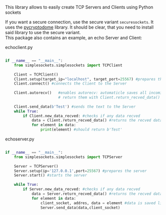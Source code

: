 This library allows to easily create TCP Servers and Clients using Python sockets

If you want a secure connection, use the secure variant `securesockets`. It uses the 
[pycryptodome](https://pypi.org/project/pycryptodome/) library. It should be clear, that you need to install said library to use 
the secure variant.  
This package also contains an example, an echo Server and Client:

echoclient.py
```` python

if __name__ == "__main__":
    from simplesockets.simplesockets import TCPClient
    
    Client = TCPClient()
    Client.setup(target_ip="localhost", target_port=25567) #prepares the Client
    Client.connect() #connects the Client to the Server
    
    Client.autorecv()   #enables autorecv: automaticle saves all incoming data in Client.recved_data,
                        # return them with Client.return_recved_data()
    
    Client.send_data(b'Test') #sends the text to the Server
    while True:
        if Client.new_data_recved: #checks if any data recved
            data = Client.return_recved_data() #returns the recved data as a list
            for element in data:
                print(element) #should return b'Test'
````

echoserver.py
```` python

if __name__ == "__main__":
    from simplesockets.simplesockets import TCPServer
    
    Server = TCPServer()
    Server.setup(ip='127.0.0.1',port=25567) #prepares the server
    Server.start() #starts the server
    
    while True:
        if Server.new_data_recved: #checks if any data recved
            data = Server.return_recved_data() #returns the recved data as a list
            for element in data:
                client_socket, addres, data = element #data is saved like this (client_socket,address,recved_data)
                Server.send_data(data,client_socket)
````